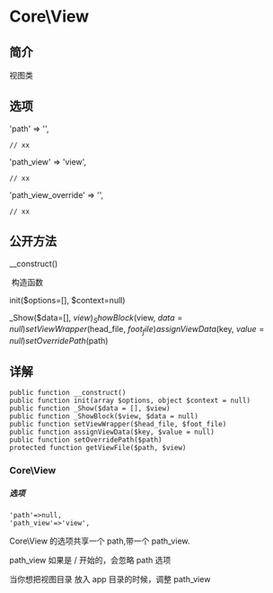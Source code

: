 # Core\View

## 简介
视图类
## 选项
'path' => '',

    // xx
'path_view' => 'view',

    // xx
'path_view_override' => '',

    // xx
## 公开方法
__construct()

​	构造函数

init($options=[], $context=null)

_Show($data=[], $view)
_ShowBlock($view, $data=null)
setViewWrapper($head_file, $foot_file)
assignViewData($key, $value=null)
setOverridePath($path)


## 详解

    public function __construct()
    public function init(array $options, object $context = null)
    public function _Show($data = [], $view)
    public function _ShowBlock($view, $data = null)
    public function setViewWrapper($head_file, $foot_file)
    public function assignViewData($key, $value = null)
    public function setOverridePath($path)
    protected function getViewFile($path, $view)
    
### Core\View

##### 选项

```  
'path'=>null,
'path_view'=>'view',
```

Core\View 的选项共享一个 path,带一个 path_view.

path_view 如果是 / 开始的，会忽略 path 选项

当你想把视图目录 放入 app 目录的时候，调整 path_view
